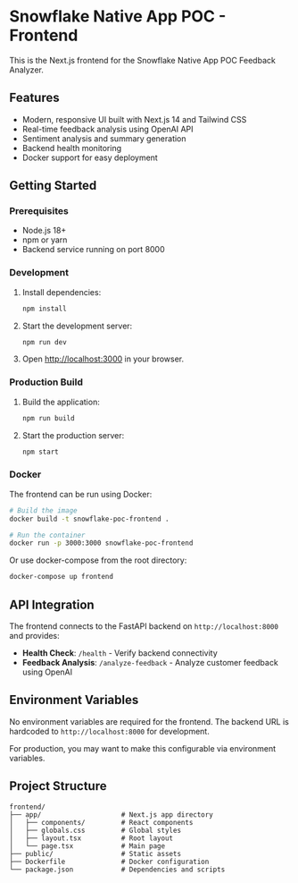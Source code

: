 # Snowflake Native App POC - Frontend

This is the Next.js frontend for the Snowflake Native App POC Feedback Analyzer.

## Features

- Modern, responsive UI built with Next.js 14 and Tailwind CSS
- Real-time feedback analysis using OpenAI API
- Sentiment analysis and summary generation
- Backend health monitoring
- Docker support for easy deployment

## Getting Started

### Prerequisites

- Node.js 18+
- npm or yarn
- Backend service running on port 8000

### Development

1. Install dependencies:

   ```bash
   npm install
   ```

2. Start the development server:

   ```bash
   npm run dev
   ```

3. Open [http://localhost:3000](http://localhost:3000) in your browser.

### Production Build

1. Build the application:

   ```bash
   npm run build
   ```

2. Start the production server:
   ```bash
   npm start
   ```

### Docker

The frontend can be run using Docker:

```bash
# Build the image
docker build -t snowflake-poc-frontend .

# Run the container
docker run -p 3000:3000 snowflake-poc-frontend
```

Or use docker-compose from the root directory:

```bash
docker-compose up frontend
```

## API Integration

The frontend connects to the FastAPI backend on `http://localhost:8000` and provides:

- **Health Check**: `/health` - Verify backend connectivity
- **Feedback Analysis**: `/analyze-feedback` - Analyze customer feedback using OpenAI

## Environment Variables

No environment variables are required for the frontend. The backend URL is hardcoded to `http://localhost:8000` for development.

For production, you may want to make this configurable via environment variables.

## Project Structure

```
frontend/
├── app/                    # Next.js app directory
│   ├── components/         # React components
│   ├── globals.css         # Global styles
│   ├── layout.tsx          # Root layout
│   └── page.tsx            # Main page
├── public/                 # Static assets
├── Dockerfile              # Docker configuration
└── package.json            # Dependencies and scripts
```
